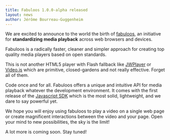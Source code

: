 ```yaml
---
title: Fabuloos 1.0.0-alpha released
layout: news
author: Jérôme Bourreau-Guggenheim
---
```


We are excited to announce to the world the birth of [fabuloos](http://www.fabuloos.org), an initiative for <strong>standardizing media playback</strong> across web browsers and devices.

Fabuloos is a radically faster, cleaner and simpler approach for creating top quality media players based on open standards.

This is not another HTML5 player with Flash fallback like [JWPlayer](http://www.jwplayer.com) or [Video.js](http://www.videojs.com) which are primitive, closed-gardens and not really effective. Forget all of them.

Code once and for all. Fabuloos offers a unique and intuitive API for media playback whatever the development environment. It comes with the first release of the [Javascript SDK](/download/) which is the most solid, lightweight, and we dare to say powerful yet.

We hope you will enjoy using fabuloos to play a video on a single web page or create magnificent interactions between the video and your page. Open your mind to new possibilities, the sky is the limit!

A lot more is coming soon. Stay tuned!
